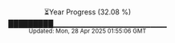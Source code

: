 <p align="center">
⏳Year Progress (32.08 %) <br>
█████████▁▁▁▁▁▁▁▁▁▁▁▁▁▁▁▁▁▁▁▁▁ <br>
<sub>Updated: Mon, 28 Apr 2025 01:55:06 GMT</sub>
</p>

